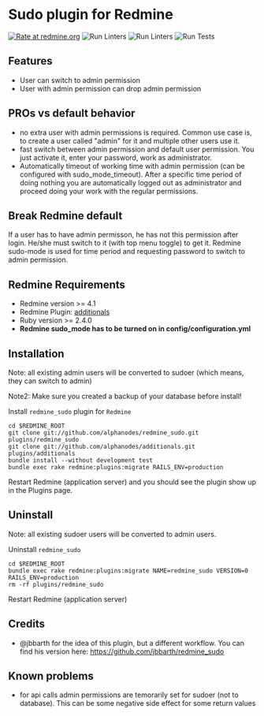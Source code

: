 Sudo plugin for Redmine
==================================

[![Rate at redmine.org](https://img.shields.io/badge/rate%20at-redmine.org-blue.svg?style=flat)](https://www.redmine.org/plugins/redmine_sudo) ![Run Linters](https://github.com/AlphaNodes/redmine_sudo/workflows/Run%20Linters/badge.svg) ![Run Linters](https://github.com/AlphaNodes/redmine_sudo/workflows/Run%20Brakeman/badge.svg) ![Run Tests](https://github.com/AlphaNodes/redmine_sudo/workflows/Test/badge.svg)

Features
--------

*   User can switch to admin permission
*   User with admin permission can drop admin permission

PROs vs default behavior
------------------------

*   no extra user with admin permissions is required. Common use case is, to create a user called "admin" for it and multiple other users use it.
*   fast switch between admin permission and default user permission. You just activate it, enter your password, work as administrator.
*   Automatically timeout of working time with admin permission (can be configured with sudo_mode_timeout). After a specific time period of doing nothing you are automatically logged out as administrator and proceed doing your work with the regular permissions.

Break Redmine default
---------------------

If a user has to have admin permisson, he has not this permission after login. He/she must switch to it (with top menu toggle) to get it. Redmine sudo-mode is used for time period and requesting password to switch to admin permission.


Redmine Requirements
--------------------

*   Redmine version >= 4.1
*   Redmine Plugin: [additionals](https://github.com/alphanodes/additionals)
*   Ruby version >= 2.4.0
*   **Redmine sudo_mode has to be turned on in config/configuration.yml**


Installation
------------

Note: all existing admin users will be converted to sudoer (which means, they can switch to admin)

Note2: Make sure you created a backup of your database before install!

Install ``redmine_sudo`` plugin for `Redmine`

    cd $REDMINE_ROOT
    git clone git://github.com/alphanodes/redmine_sudo.git plugins/redmine_sudo
    git clone git://github.com/alphanodes/additionals.git plugins/additionals
    bundle install --without development test
    bundle exec rake redmine:plugins:migrate RAILS_ENV=production

Restart Redmine (application server) and you should see the plugin show up in the Plugins page.


Uninstall
---------

Note: all existing sudoer users will be converted to admin users.

Uninstall ``redmine_sudo``

    cd $REDMINE_ROOT
    bundle exec rake redmine:plugins:migrate NAME=redmine_sudo VERSION=0 RAILS_ENV=production
    rm -rf plugins/redmine_sudo

Restart Redmine (application server)

Credits
-------

* @jbbarth for the idea of this plugin, but a different workflow. You can find his version here: https://github.com/jbbarth/redmine_sudo


Known problems
--------------

*   for api calls admin permissions are temorarily set for sudoer (not to database). This can be some negative side effect for some return values
